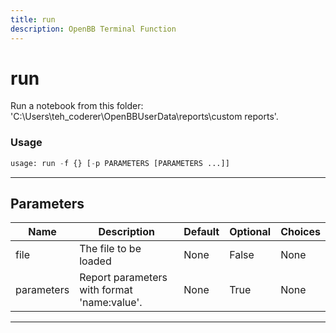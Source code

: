 ```yaml
---
title: run
description: OpenBB Terminal Function
---
```


# run

Run a notebook from this folder: 'C:\Users\teh_coderer\OpenBBUserData\reports\custom reports'.

### Usage 
```python
usage: run -f {} [-p PARAMETERS [PARAMETERS ...]]
```

---
## Parameters

| Name | Description | Default | Optional | Choices |
| ---- | ----------- | ------- | -------- | ------- |
| file | The file to be loaded | None | False | None |
| parameters | Report parameters with format 'name:value'. | None | True | None |


---
